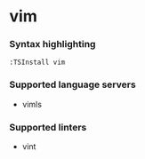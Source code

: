 # vim
<!--- THIS DOCUMENT IS AUTOMATICALLY GENERATED, DON'T EDIT IT -->

### Syntax highlighting

```vim
:TSInstall vim
```

### Supported language servers

- vimls

### Supported linters

- vint
